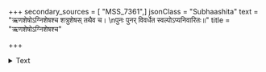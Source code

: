 +++
secondary_sources = [ "MSS_7361",]
jsonClass = "Subhaashita"
text = "ऋणशेषोऽग्निशेषश्च शत्रुशेषस् तथैव च।  \nपुनः पुनर् विवर्धेत स्वल्पोऽप्यनिवारितः॥"
title = "ऋणशेषोऽग्निशेषश्च"

+++

<details><summary>Text</summary>

ऋणशेषोऽग्निशेषश्च शत्रुशेषस् तथैव च।  
पुनः पुनर् विवर्धेत स्वल्पोऽप्यनिवारितः॥
</details>
